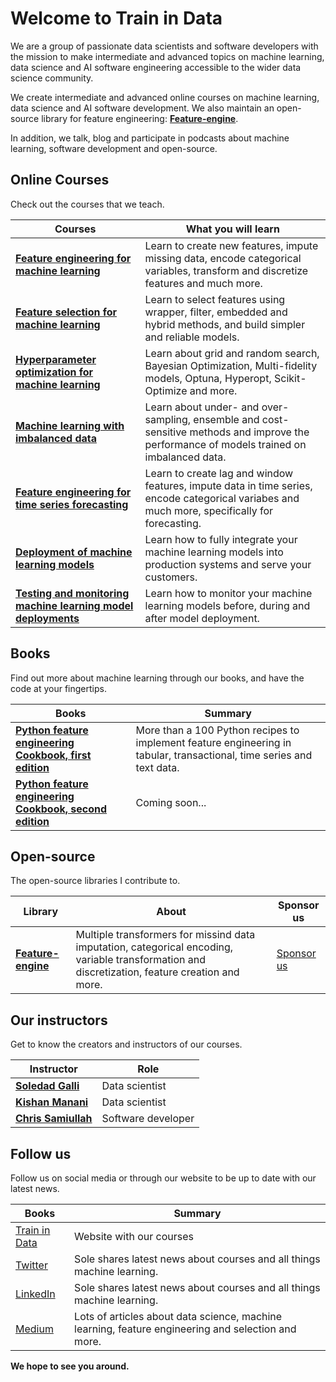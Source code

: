 # Welcome to Train in Data

We are a group of passionate data scientists and software developers with the mission to make intermediate and advanced topics on machine learning, 
data science and AI software engineering accessible to the wider data science community.

We create intermediate and advanced online courses on machine learning, data science and AI software development. We also maintain an open-source 
library for feature engineering: [**Feature-engine**](https://github.com/feature-engine/feature_engine).

In addition, we talk, blog and participate in podcasts about machine learning, software development and open-source. 


## Online Courses

Check out the courses that we teach.

| Courses | What you will learn |
|---|---|
| [**Feature engineering for machine learning**](https://courses.trainindata.com/p/feature-engineering-for-machine-learning) |  Learn to create new features, impute missing data, encode categorical variables, transform and discretize features and much more. |
| [**Feature selection for machine learning**](https://courses.trainindata.com/p/feature-selection-for-machine-learning) |  Learn to select features using wrapper, filter, embedded and hybrid methods, and build simpler and reliable models. |
| [**Hyperparameter optimization for machine learning**](https://courses.trainindata.com/p/hyperparameter-optimization-for-machine-learning) |  Learn about grid and random search, Bayesian Optimization, Multi-fidelity models, Optuna, Hyperopt, Scikit-Optimize and more. |
| [**Machine learning with imbalanced data**](https://courses.trainindata.com/p/machine-learning-with-imbalanced-data) |  Learn about under- and over-sampling, ensemble and cost-sensitive methods and improve the performance of models trained on imbalanced data. |
| [**Feature engineering for time series forecasting**](https://www.courses.trainindata.com/p/feature-engineering-for-forecasting) |  Learn to create lag and window features, impute data in time series, encode categorical variabes and much more, specifically for forecasting. |
| [**Deployment of machine learning models**](https://www.udemy.com/course/deployment-of-machine-learning-models/?referralCode=D4FE5EA129FFD203CFF4) |  Learn how to fully integrate your machine learning models into production systems and serve your customers. |
| [**Testing and monitoring machine learning model deployments**](https://www.udemy.com/course/testing-and-monitoring-machine-learning-model-deployments/?referralCode=51C74450124362545760) |  Learn how to monitor your machine learning models before, during and after model deployment. |

## Books

Find out more about machine learning through our books, and have the code at your fingertips.

| Books | Summary |
|---|---|
| [**Python feature engineering Cookbook, first edition**](https://packt.link/python) |  More than a 100 Python recipes to implement feature engineering in tabular, transactional, time series and text data. |
| [**Python feature engineering Cookbook, second edition**](https://github.com/solegalli/Python-Feature-Engineering-Cookbook-Second-Edition) |  Coming soon... |

## Open-source

The open-source libraries I contribute to.

| Library | About | Sponsor us |
|---|---|---|
| [**Feature-engine**](https://github.com/feature-engine/feature_engine) | Multiple transformers for missind data imputation, categorical encoding, variable transformation and discretization, feature creation and more. | [Sponsor us](https://github.com/sponsors/feature-engine) |


## Our instructors

Get to know the creators and instructors of our courses.

| Instructor | Role |
|---|---|
| [**Soledad Galli**](https://de.linkedin.com/in/soledad-galli) | Data scientist | 
| [**Kishan Manani**](https://uk.linkedin.com/in/kishanmanani) | Data scientist | 
| [**Chris Samiullah**](https://uk.linkedin.com/in/chris-samiullah-b1133240) | Software developer | 


## Follow us

Follow us on social media or through our website to be up to date with our latest news.

| Books | Summary |
|---|---|
| [Train in Data](https://www.trainindata.com/) | Website with our courses |
| [Twitter](https://twitter.com/Soledad_Galli) | Sole shares latest news about courses and all things machine learning. |
| [LinkedIn](https://de.linkedin.com/in/soledad-galli) | Sole shares latest news about courses and all things machine learning. |
| [Medium](https://trainindata.medium.com/) | Lots of articles about data science, machine learning, feature engineering and selection and more. |

**We hope to see you around.**
